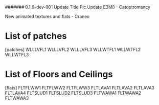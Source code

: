 #######
0.1.9-dev-001
Update Title Pic
Update E3M8 - Catoptromancy

New animated textures and flats - Craneo
# List of patches
[patches]
WLLLVFL1
WLLLVFL2
WLLLVFL3
WLLWTFL1
WLLWTFL2
WLLWTFL3

# List of Floors and Ceilings
[flats]
FLTFLWW1
FLTFLWW2
FLTFLWW3
FLTLAVA1
FLTLAVA2
FLTLAVA3
FLTLAVA4
FLTSLUD1
FLTSLUD2
FLTSLUD3
FLTWAWA1
FLTWAWA2
FLTWAWA3

